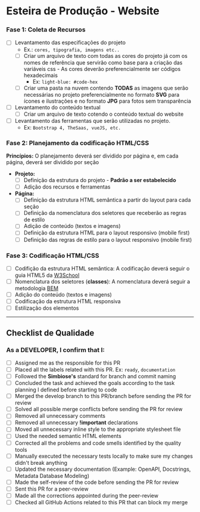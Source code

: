 # Esteira de Produção - Website

### Fase 1: Coleta de Recursos
- [ ] Levantamento das especificações do projeto
  - Ex.: `cores, tipografia, imagens etc..`
  - [ ] Criar um arquivo de texto com todas as cores do projeto já com os nomes de referência que servirão como base 
 para a criação das variáveis css - As cores deverão preferencialmente ser códigos hexadecimais
    - Ex: `light-blue: #code-hex`
  - [ ] Criar uma pasta na nuvem contendo **TODAS** as imagens que serão
 necessárias no projeto preferencialmente no formato **SVG** para ícones e ilustrações e no formato **JPG** para fotos 
 sem transparência
- [ ] Levantamento do conteúdo textual
  - [ ] Criar um arquivo de texto cotendo o conteúdo textual do website
- [ ] Levantamento das ferramentas que serão utilizadas no projeto. 
  - Ex: `Bootstrap 4, TheSaas, vueJS, etc.`

### Fase 2: Planejamento da codificação HTML/CSS
**Princípios:** O planejamento deverá ser dividido por página e, em cada página, deverá ser dividido por seção
- **Projeto:**
  - [ ] Definição da estrutura do projeto - **Padrão a ser estabelecido**
  - [ ] Adição dos recursos e ferramentas 
- **Página:**
  - [ ] Definição da estrutura HTML semântica a partir do layout para cada seção
  - [ ] Definição da nomenclatura dos seletores que receberão as regras de estilo
  - [ ] Adição de conteúdo (textos e imagens)
  - [ ] Definição da estrutura HTML para o layout responsivo (mobile first)
  - [ ] Definição das regras de estilo para o layout responsivo (mobile first)

### Fase 3: Codificação HTML/CSS

- [ ] Codifição da estrutura HTML semântica: A codificação deverá seguir o guia HTML5 da [W3School](https://www.w3schools.com/html/html5_syntax.asp)
- [ ] Nomenclatura dos seletores  (**classes**): A nomenclatura deverá seguir a metodologia [BEM](http://getbem.com/introduction/)
- [ ] Adição do conteúdo (textos e imagens)
- [ ] Codificação da estrutura HTML responsiva
- [ ] Estilização dos elementos
---
## Checklist de Qualidade
### As a DEVELOPER, I confirm that I:
- [ ] Assigned me as the responsible for this PR
- [ ] Placed all the labels related with this PR. Ex: `ready`, `documentation`
- [ ] Followed the **Simbiose's** standard for branch and commit naming
- [ ] Concluded the task and achieved the goals according to the task planning I defined before starting to code
- [ ] Merged the develop branch to this PR/branch before sending the PR for review
- [ ] Solved all possible merge conflicts before sending the PR for review
- [ ] Removed all unnecessary comments
- [ ] Removed all unnecessary **!important** declarations
- [ ] Moved all unnecessary inline style to the appropriate stylesheet file
- [ ] Used the needed semantic HTML elements 
- [ ] Corrected all the problems and code smells identified by the quality tools
- [ ] Manually executed the necessary tests locally to make sure my changes didn't break anything
- [ ] Updated the necessary documentation (Example: OpenAPI, Docstrings, Metadata Database Modeling)
- [ ] Made the self-review of the code before sending the PR for review
- [ ] Sent this PR for a peer-review
- [ ] Made all the corrections appointed during the peer-review
- [ ] Checked all GitHub Actions related to this PR that can block my merge